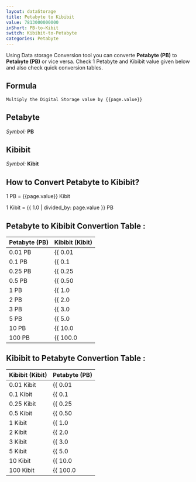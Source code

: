 ```yaml
---
layout: dataStorage
title: Petabyte to Kibibit
value: 7813000000000
inShort: PB-to-Kibit
switch: Kibibit-to-Petabyte
categories: Petabyte
---
```


Using Data storage Conversion tool you can converte **Petabyte (PB)** to **Petabyte (PB)** or vice versa. Check 1 Petabyte and Kibibit value given below and also check quick conversion tables.

## Formula
`Multiply the Digital Storage value by {{page.value}}`

## Petabyte
*Symbol:* **PB**

## Kibibit
*Symbol:* **Kibit**

## How to Convert Petabyte to Kibibit?

1 PB = {{page.value}} Kibit

1 Kibit = {{ 1.0 | divided_by: page.value }} PB


## Petabyte to Kibibit Convertion Table :

| Petabyte (PB) | Kibibit (Kibit) |
| ---- | ---- |
| 0.01 PB | {{ 0.01 | times: page.value }} Kibit |
| 0.1 PB | {{ 0.1 | times: page.value }} Kibit |
| 0.25 PB | {{ 0.25 | times: page.value }} Kibit |
| 0.5 PB | {{ 0.50 | times: page.value }} Kibit |
| 1 PB | {{ 1.0 | times: page.value }} Kibit |
| 2 PB | {{ 2.0 | times: page.value }} Kibit |
| 3 PB | {{ 3.0 | times: page.value }} Kibit |
| 5 PB | {{ 5.0 | times: page.value }} Kibit |
| 10 PB | {{ 10.0 | times: page.value }} Kibit |
| 100 PB | {{ 100.0 | times: page.value }} Kibit |

## Kibibit to Petabyte Convertion Table :

| Kibibit (Kibit) | Petabyte (PB) |
| ---- | ---- |
| 0.01 Kibit | {{ 0.01 | divided_by: page.value }} PB |
| 0.1 Kibit | {{ 0.1 | divided_by: page.value }} PB |
| 0.25 Kibit | {{ 0.25 | divided_by: page.value }} PB |
| 0.5 Kibit | {{ 0.50 | divided_by: page.value }} PB |
| 1 Kibit | {{ 1.0 | divided_by: page.value }} PB |
| 2 Kibit | {{ 2.0 | divided_by: page.value }} PB |
| 3 Kibit | {{ 3.0 | divided_by: page.value }} PB |
| 5 Kibit | {{ 5.0 | divided_by: page.value }} PB |
| 10 Kibit | {{ 10.0 | divided_by: page.value }} PB |
| 100 Kibit | {{ 100.0 | divided_by: page.value }} PB |


<script>
document.getElementById('selectInput')[20].selected = true
document.getElementById('selectOutput')[3].selected = true
</script>

